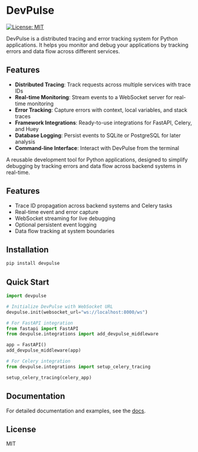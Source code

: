 # DevPulse

[![License: MIT](https://img.shields.io/badge/License-MIT-yellow.svg)](https://opensource.org/licenses/MIT)

DevPulse is a distributed tracing and error tracking system for Python applications. It helps you monitor and debug your applications by tracking errors and data flow across different services.

## Features

- **Distributed Tracing**: Track requests across multiple services with trace IDs
- **Real-time Monitoring**: Stream events to a WebSocket server for real-time monitoring
- **Error Tracking**: Capture errors with context, local variables, and stack traces
- **Framework Integrations**: Ready-to-use integrations for FastAPI, Celery, and Huey
- **Database Logging**: Persist events to SQLite or PostgreSQL for later analysis
- **Command-line Interface**: Interact with DevPulse from the terminal

A reusable development tool for Python applications, designed to simplify debugging by tracking errors and data flow across backend systems in real-time.

## Features

- Trace ID propagation across backend systems and Celery tasks
- Real-time event and error capture
- WebSocket streaming for live debugging
- Optional persistent event logging
- Data flow tracking at system boundaries

## Installation

```bash
pip install devpulse
```

## Quick Start

```python
import devpulse

# Initialize DevPulse with WebSocket URL
devpulse.init(websocket_url="ws://localhost:8000/ws")

# For FastAPI integration
from fastapi import FastAPI
from devpulse.integrations import add_devpulse_middleware

app = FastAPI()
add_devpulse_middleware(app)

# For Celery integration
from devpulse.integrations import setup_celery_tracing

setup_celery_tracing(celery_app)
```

## Documentation

For detailed documentation and examples, see the [docs](docs/).

## License

MIT